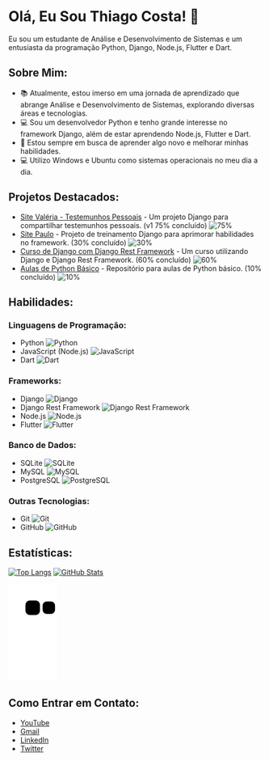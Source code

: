 # Olá, Eu Sou Thiago Costa! 👋

Eu sou um estudante de Análise e Desenvolvimento de Sistemas e um entusiasta da programação Python, Django, Node.js, Flutter e Dart.

## Sobre Mim:

- 📚 Atualmente, estou imerso em uma jornada de aprendizado que abrange Análise e Desenvolvimento de Sistemas, explorando diversas áreas e tecnologias.
- 💻 Sou um desenvolvedor Python e tenho grande interesse no framework Django, além de estar aprendendo Node.js, Flutter e Dart.
- 🌱 Estou sempre em busca de aprender algo novo e melhorar minhas habilidades.
- 💻 Utilizo Windows e Ubuntu como sistemas operacionais no meu dia a dia.

## Projetos Destacados:

- [Site Valéria - Testemunhos Pessoais](https://github.com/ThiagoCostaD/SiteValeria) - Um projeto Django para compartilhar testemunhos pessoais. (v1 75% concluído) ![75%](https://progress-bar.dev/75)
- [Site Paulo](https://github.com/ThiagoCostaD/SitePaulo) - Projeto de treinamento Django para aprimorar habilidades no framework. (30% concluído) ![30%](https://progress-bar.dev/30)
- [Curso de Django com Django Rest Framework](https://github.com/ThiagoCostaD/CursoDeDjango) - Um curso utilizando Django e Django Rest Framework. (60% concluído) ![60%](https://progress-bar.dev/60)
- [Aulas de Python Básico](https://github.com/ThiagoCostaD/Aulas_Python) - Repositório para aulas de Python básico. (10% concluído) ![10%](https://progress-bar.dev/10)

## Habilidades:

### Linguagens de Programação:
- Python ![Python](https://cdn.jsdelivr.net/gh/devicons/devicon/icons/python/python-original.svg)  
- JavaScript (Node.js) ![JavaScript](https://cdn.jsdelivr.net/gh/devicons/devicon/icons/javascript/javascript-original.svg)  
- Dart ![Dart](https://cdn.jsdelivr.net/gh/devicons/devicon/icons/dart/dart-original.svg)  

### Frameworks:
- Django ![Django](https://cdn.jsdelivr.net/gh/devicons/devicon/icons/django/django-plain.svg)  
- Django Rest Framework ![Django Rest Framework](https://cdn.jsdelivr.net/gh/devicons/devicon/icons/django/django-plain.svg)  
- Node.js ![Node.js](https://cdn.jsdelivr.net/gh/devicons/devicon/icons/nodejs/nodejs-original.svg)  
- Flutter ![Flutter](https://cdn.jsdelivr.net/gh/devicons/devicon/icons/flutter/flutter-original.svg)  

### Banco de Dados:
- SQLite ![SQLite](https://cdn.jsdelivr.net/gh/devicons/devicon/icons/sqlite/sqlite-original.svg)  
- MySQL ![MySQL](https://cdn.jsdelivr.net/gh/devicons/devicon/icons/mysql/mysql-original.svg)  
- PostgreSQL ![PostgreSQL](https://cdn.jsdelivr.net/gh/devicons/devicon/icons/postgresql/postgresql-original.svg)  

### Outras Tecnologias:
- Git ![Git](https://cdn.jsdelivr.net/gh/devicons/devicon/icons/git/git-original.svg)  
- GitHub ![GitHub](https://cdn.jsdelivr.net/gh/devicons/devicon/icons/github/github-original.svg)  

## Estatísticas:

[![Top Langs](https://github-readme-stats.vercel.app/api/top-langs/?username=ThiagoCostaD&layout=compact&langs_count=7&theme=dracula)](https://github.com/ThiagoCostaD)
[![GitHub Stats](https://github-readme-stats.vercel.app/api?username=ThiagoCostaD&show_icons=true&theme=dracula&include_all_commits=true&count_private=true)](https://github.com/ThiagoCostaD)

![Snake animation](https://github.com/ThiagoCostaD/ThiagoCostaD/blob/output/github-contribution-grid-snake.svg)

## Como Entrar em Contato:

- [YouTube](https://www.youtube.com/channel/UC_6vnFWiuP_fKq5P0ApCcGg)
- [Gmail](mailto:thiagoocdiniz@gmail.com)
- [LinkedIn](https://www.linkedin.com/in/thiagocostadiniz/)
- [Twitter](https://twitter.com/CostaThiagoD)

